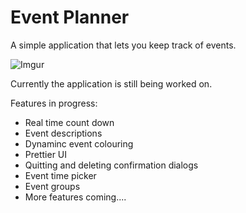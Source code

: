# **Event Planner**
A simple application that lets you keep track of events.

![Imgur](http://i.imgur.com/NjEzarV.png)

Currently the application is still being worked on.

Features in progress:
* Real time count down
* Event descriptions
* Dynaminc event colouring
* Prettier UI
* Quitting and deleting confirmation dialogs
* Event time picker
* Event groups
* More features coming....
